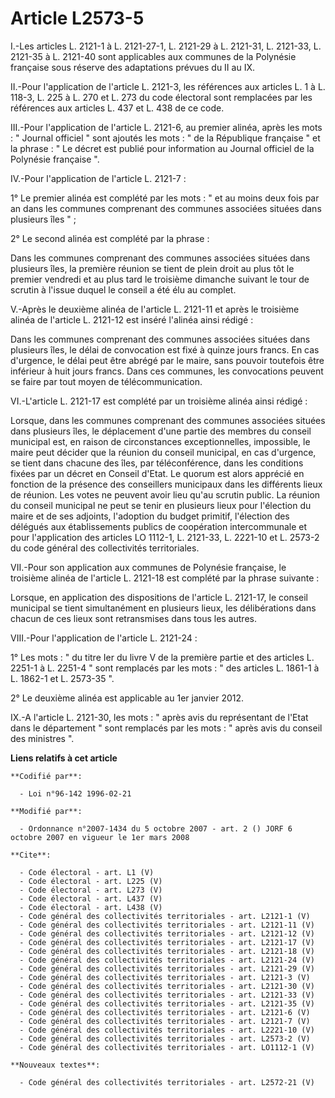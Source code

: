 # Article L2573-5

I.-Les articles L. 2121-1 à L. 2121-27-1, L. 2121-29 à L. 2121-31, L. 2121-33, L. 2121-35 à L. 2121-40 sont applicables aux
communes de la Polynésie française sous réserve des adaptations prévues du II au IX. 

II.-Pour l'application de l'article L. 2121-3, les références aux articles L. 1 à L. 118-3, L. 225 à L. 270 et L. 273 du code
électoral sont remplacées par les références aux articles L. 437 et L. 438 de ce code. 

III.-Pour l'application de l'article L. 2121-6, au premier alinéa, après les mots : " Journal officiel " sont ajoutés les
mots : " de la République française " et la phrase : " Le décret est publié pour information au Journal officiel de la
Polynésie française ". 

IV.-Pour l'application de l'article L. 2121-7 : 

1° Le premier alinéa est complété par les mots : " et au moins deux fois par an dans les communes comprenant des communes
associées situées dans plusieurs îles " ; 

2° Le second alinéa est complété par la phrase : 

Dans les communes comprenant des communes associées situées dans plusieurs îles, la première réunion se tient de plein droit
au plus tôt le premier vendredi et au plus tard le troisième dimanche suivant le tour de scrutin à l'issue duquel le conseil
a été élu au complet.

V.-Après le deuxième alinéa de l'article L. 2121-11 et après le troisième alinéa de l'article L. 2121-12 est inséré l'alinéa
ainsi rédigé : 

Dans les communes comprenant des communes associées situées dans plusieurs îles, le délai de convocation est fixé à quinze
jours francs. En cas d'urgence, le délai peut être abrégé par le maire, sans pouvoir toutefois être inférieur à huit jours
francs. Dans ces communes, les convocations peuvent se faire par tout moyen de télécommunication. 

VI.-L'article L. 2121-17 est complété par un troisième alinéa ainsi rédigé : 

Lorsque, dans les communes comprenant des communes associées situées dans plusieurs îles, le déplacement d'une partie des
membres du conseil municipal est, en raison de circonstances exceptionnelles, impossible, le maire peut décider que la
réunion du conseil municipal, en cas d'urgence, se tient dans chacune des îles, par téléconférence, dans les conditions
fixées par un décret en Conseil d'Etat. Le quorum est alors apprécié en fonction de la présence des conseillers municipaux
dans les différents lieux de réunion. Les votes ne peuvent avoir lieu qu'au scrutin public. La réunion du conseil municipal
ne peut se tenir en plusieurs lieux pour l'élection du maire et de ses adjoints, l'adoption du budget primitif, l'élection
des délégués aux établissements publics de coopération intercommunale et pour l'application des articles LO 1112-1, L.
2121-33, L. 2221-10 et L. 2573-2 du code général des collectivités territoriales. 

VII.-Pour son application aux communes de Polynésie française, le troisième alinéa de l'article L. 2121-18 est complété par
la phrase suivante : 

Lorsque, en application des dispositions de l'article L. 2121-17, le conseil municipal se tient simultanément en plusieurs
lieux, les délibérations dans chacun de ces lieux sont retransmises dans tous les autres. 

VIII.-Pour l'application de l'article L. 2121-24 : 

1° Les mots : " du titre Ier du livre V de la première partie et des articles L. 2251-1 à L. 2251-4 " sont remplacés par les
mots : " des articles L. 1861-1 à L. 1862-1 et L. 2573-35 ". 

2° Le deuxième alinéa est applicable au 1er janvier 2012. 

IX.-A l'article L. 2121-30, les mots : " après avis du représentant de l'Etat dans le département " sont remplacés par les
mots : " après avis du conseil des ministres ".

**Liens relatifs à cet article**

	**Codifié par**:

	  - Loi n°96-142 1996-02-21

	**Modifié par**:

	  - Ordonnance n°2007-1434 du 5 octobre 2007 - art. 2 () JORF 6 octobre 2007 en vigueur le 1er mars 2008

	**Cite**:

	  - Code électoral - art. L1 (V)
	  - Code électoral - art. L225 (V)
	  - Code électoral - art. L273 (V)
	  - Code électoral - art. L437 (V)
	  - Code électoral - art. L438 (V)
	  - Code général des collectivités territoriales - art. L2121-1 (V)
	  - Code général des collectivités territoriales - art. L2121-11 (V)
	  - Code général des collectivités territoriales - art. L2121-12 (V)
	  - Code général des collectivités territoriales - art. L2121-17 (V)
	  - Code général des collectivités territoriales - art. L2121-18 (V)
	  - Code général des collectivités territoriales - art. L2121-24 (V)
	  - Code général des collectivités territoriales - art. L2121-29 (V)
	  - Code général des collectivités territoriales - art. L2121-3 (V)
	  - Code général des collectivités territoriales - art. L2121-30 (V)
	  - Code général des collectivités territoriales - art. L2121-33 (V)
	  - Code général des collectivités territoriales - art. L2121-35 (V)
	  - Code général des collectivités territoriales - art. L2121-6 (V)
	  - Code général des collectivités territoriales - art. L2121-7 (V)
	  - Code général des collectivités territoriales - art. L2221-10 (V)
	  - Code général des collectivités territoriales - art. L2573-2 (V)
	  - Code général des collectivités territoriales - art. LO1112-1 (V)

	**Nouveaux textes**:

	  - Code général des collectivités territoriales - art. L2572-21 (V)
